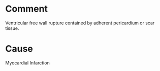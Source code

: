 # Comment

Ventricular free wall rupture contained by adherent pericardium or scar tissue.

# Cause

Myocardial Infarction
